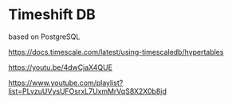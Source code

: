 # Timeshift DB

based on PostgreSQL  

https://docs.timescale.com/latest/using-timescaledb/hypertables  

https://youtu.be/4dwCjaX4QUE  

https://www.youtube.com/playlist?list=PLvzuUVysUFOsrxL7UxmMrVqS8X2X0b8jd   


